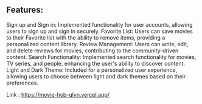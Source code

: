 ## Features:
Sign up and Sign in: Implemented functionality for user accounts, allowing users to sign up and sign in securely.
Favorite List: Users can save movies to their Favorite list with the ability to remove items, providing a personalized content library.
Review Management: Users can write, edit, and delete reviews for movies, contributing to the community-driven content.
Search Functionality: Implemented search functionality for movies, TV series, and people, enhancing the user's ability to discover content.
Light and Dark Theme: Included for a personalized user experience, allowing users to choose between light and dark themes based on their preferences.

Link : https://movie-hub-qlyn.vercel.app/
